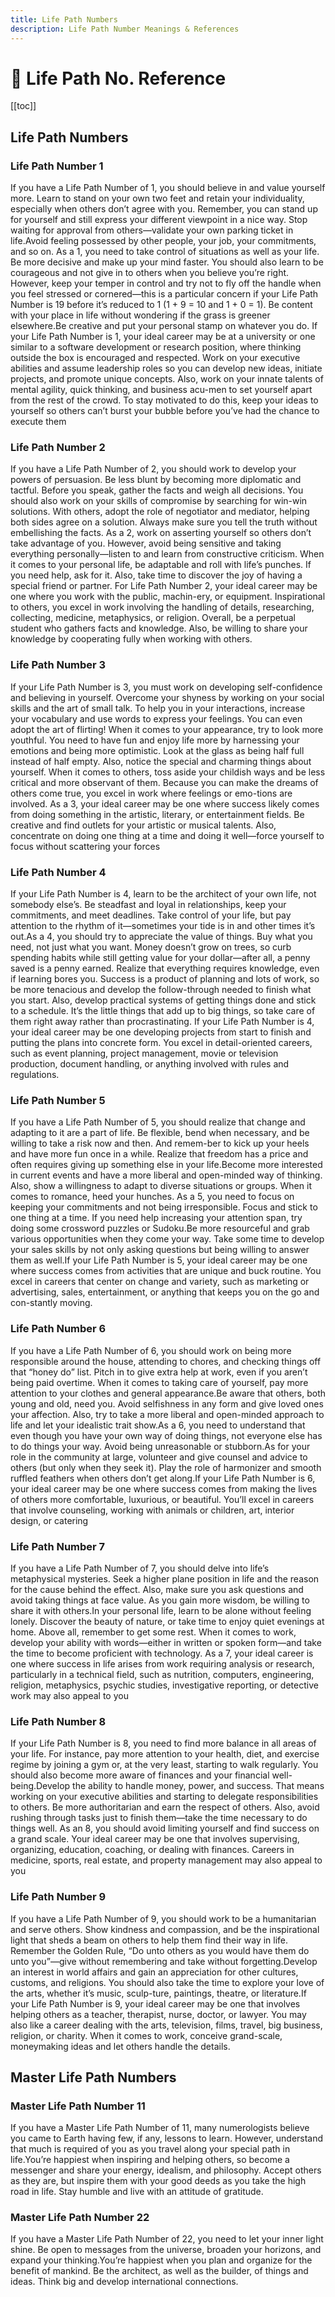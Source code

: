 ```yaml
---
title: Life Path Numbers
description: Life Path Number Meanings & References
---
```


# 📙 Life Path No. Reference

[[toc]]

## Life Path Numbers

### Life Path Number 1

If you have a Life Path Number of 1, you should believe in and value yourself more. Learn to stand on your own two feet and retain your individuality, especially when others don’t agree with you. Remember, you can stand up for yourself and still express your different viewpoint in a nice way. Stop waiting for approval from others—validate your own parking ticket in life.Avoid feeling possessed by other people, your job, your commitments, and so on. As a 1, you need to take control of situations as well as your life. Be more decisive and make up your mind faster. You should also learn to be courageous and not give in to others when you believe you’re right. However, keep your temper in control and try not to fly off the handle when you feel stressed or cornered—this is a particular concern if your Life Path Number is 19 before it’s reduced to 1 (1 + 9 = 10 and 1 + 0 = 1). Be content with your place in life without wondering if the grass is greener elsewhere.Be creative and put your personal stamp on whatever you do. If your Life Path Number is 1, your ideal career may be at a university or one similar to a software development or research position, where thinking outside the box is encouraged and respected. Work on your executive abilities and assume leadership roles so you can develop new ideas, initiate projects, and promote unique concepts. Also, work on your innate talents of mental agility, quick thinking, and business acu-men to set yourself apart from the rest of the crowd. To stay motivated to do this, keep your ideas to yourself so others can’t burst your bubble before you’ve had the chance to execute them

### Life Path Number 2

If you have a Life Path Number of 2, you should work to develop your powers of persuasion. Be less blunt by becoming more diplomatic and tactful. Before you speak, gather the facts and weigh all decisions. You should also work on your skills of compromise by searching for win-win solutions. With others, adopt the role of negotiator and mediator, helping both sides agree on a solution. Always make sure you tell the truth without embellishing the facts. As a 2, work on asserting yourself so others don’t take advantage of you. However, avoid being sensitive and taking everything personally—listen to and learn from constructive criticism. When it comes to your personal life, be adaptable and roll with life’s punches. If you need help, ask for it. Also, take time to discover the joy of having a special friend or partner. For Life Path Number 2, your ideal career may be one where you work with the public, machin-ery, or equipment. Inspirational to others, you excel in work involving the handling of details, researching, collecting, medicine, metaphysics, or religion. Overall, be a perpetual student who gathers facts and knowledge. Also, be willing to share your knowledge by cooperating fully when working with others.

### Life Path Number 3

If your Life Path Number is 3, you must work on developing self-confidence and believing in yourself. Overcome your shyness by working on your social skills and the art of small talk. To help you in your interactions, increase your vocabulary and use words to express your feelings. You can even adopt the art of flirting! When it comes to your appearance, try to look more youthful. You need to have fun and enjoy life more by harnessing your emotions and being more optimistic. Look at the glass as being half full instead of half empty. Also, notice the special and charming things about yourself. When it comes to others, toss aside your childish ways and be less critical and more observant of them. Because you can make the dreams of others come true, you excel in work where feelings or emo-tions are involved. As a 3, your ideal career may be one where success likely comes from doing something in the artistic, literary, or entertainment fields. Be creative and find outlets for your artistic or musical talents. Also, concentrate on doing one thing at a time and doing it well—force yourself to focus without scattering your forces

### Life Path Number 4

If your Life Path Number is 4, learn to be the architect of your own life, not somebody else’s. Be steadfast and loyal in relationships, keep your commitments, and meet deadlines. Take control of your life, but pay attention to the rhythm of it—sometimes your tide is in and other times it’s out.As a 4, you should try to appreciate the value of things. Buy what you need, not just what you want. Money doesn’t grow on trees, so curb spending habits while still getting value for your dollar—after all, a penny saved is a penny earned. Realize that everything requires knowledge, even if learning bores you. Success is a product of planning and lots of work, so be more tenacious and develop the follow-through needed to finish what you start. Also, develop practical systems of getting things done and stick to a schedule. It’s the little things that add up to big things, so take care of them right away rather than procrastinating. If your Life Path Number is 4, your ideal career may be one developing projects from start to finish and putting the plans into concrete form. You excel in detail-oriented careers, such as event planning, project management, movie or television production, document handling, or anything involved with rules and regulations.

### Life Path Number 5

If you have a Life Path Number of 5, you should realize that change and adapting to it are a part of life. Be flexible, bend when necessary, and be willing to take a risk now and then. And remem-ber to kick up your heels and have more fun once in a while. Realize that freedom has a price and often requires giving up something else in your life.Become more interested in current events and have a more liberal and open-minded way of thinking. Also, show a willingness to adapt to diverse situations or groups. When it comes to romance, heed your hunches. As a 5, you need to focus on keeping your commitments and not being irresponsible. Focus and stick to one thing at a time. If you need help increasing your attention span, try doing some crossword puzzles or Sudoku.Be more resourceful and grab various opportunities when they come your way. Take some time to develop your sales skills by not only asking questions but being willing to answer them as well.If your Life Path Number is 5, your ideal career may be one where success comes from activities that are unique and buck routine. You excel in careers that center on change and variety, such as marketing or advertising, sales, entertainment, or anything that keeps you on the go and con-stantly moving.

### Life Path Number 6

If you have a Life Path Number of 6, you should work on being more responsible around the house, attending to chores, and checking things off that “honey do” list. Pitch in to give extra help at work, even if you aren’t being paid overtime. When it comes to taking care of yourself, pay more attention to your clothes and general appearance.Be aware that others, both young and old, need you. Avoid selfishness in any form and give loved ones your affection. Also, try to take a more liberal and open-minded approach to life and let your idealistic trait show.As a 6, you need to understand that even though you have your own way of doing things, not everyone else has to do things your way. Avoid being unreasonable or stubborn.As for your role in the community at large, volunteer and give counsel and advice to others (but only when they seek it). Play the role of harmonizer and smooth ruffled feathers when others don’t get along.If your Life Path Number is 6, your ideal career may be one where success comes from making the lives of others more comfortable, luxurious, or beautiful. You’ll excel in careers that involve counseling, working with animals or children, art, interior design, or catering

### Life Path Number 7

If you have a Life Path Number of 7, you should delve into life’s metaphysical mysteries. Seek a higher plane position in life and the reason for the cause behind the effect. Also, make sure you ask questions and avoid taking things at face value. As you gain more wisdom, be willing to share it with others.In your personal life, learn to be alone without feeling lonely. Discover the beauty of nature, or take time to enjoy quiet evenings at home. Above all, remember to get some rest. When it comes to work, develop your ability with words—either in written or spoken form—and take the time to become proficient with technology. As a 7, your ideal career is one where success in life arises from work requiring analysis or research, particularly in a technical field, such as nutrition, computers, engineering, religion, metaphysics, psychic studies, investigative reporting, or detective work may also appeal to you

### Life Path Number 8

If your Life Path Number is 8, you need to find more balance in all areas of your life. For instance, pay more attention to your health, diet, and exercise regime by joining a gym or, at the very least, starting to walk regularly. You should also become more aware of finances and your financial well-being.Develop the ability to handle money, power, and success. That means working on your executive abilities and starting to delegate responsibilities to others. Be more authoritarian and earn the respect of others. Also, avoid rushing through tasks just to finish them—take the time necessary to do things well. As an 8, you should avoid limiting yourself and find success on a grand scale. Your ideal career may be one that involves supervising, organizing, education, coaching, or dealing with finances. Careers in medicine, sports, real estate, and property management may also appeal to you

### Life Path Number 9

If you have a Life Path Number of 9, you should work to be a humanitarian and serve others. Show kindness and compassion, and be the inspirational light that sheds a beam on others to help them find their way in life. Remember the Golden Rule, “Do unto others as you would have them do unto you”—give without remembering and take without forgetting.Develop an interest in world affairs and gain an appreciation for other cultures, customs, and religions. You should also take the time to explore your love of the arts, whether it’s music, sculp-ture, paintings, theatre, or literature.If your Life Path Number is 9, your ideal career may be one that involves helping others as a teacher, therapist, nurse, doctor, or lawyer. You may also like a career dealing with the arts, television, films, travel, big business, religion, or charity. When it comes to work, conceive grand-scale, moneymaking ideas and let others handle the details.

## Master Life Path Numbers

### Master Life Path Number 11

If you have a Master Life Path Number of 11, many numerologists believe you came to Earth having few, if any, lessons to learn. However, understand that much is required of you as you travel along your special path in life.You’re happiest when inspiring and helping others, so become a messenger and share your energy, idealism, and philosophy. Accept others as they are, but inspire them with your good deeds as you take the high road in life. Stay humble and live with an attitude of gratitude.&#x20;

### Master Life Path Number 22

If you have a Master Life Path Number of 22, you need to let your inner light shine. Be open to messages from the universe, broaden your horizons, and expand your thinking.You’re happiest when you plan and organize for the benefit of mankind. Be the architect, as well as the builder, of things and ideas. Think big and develop international connections.

